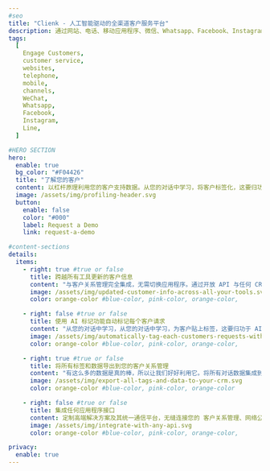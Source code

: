 ```yaml
---
#seo
title: "Clienk - 人工智能驱动的全渠道客户服务平台"
description: 通过网站、电话、移动应用程序、微信、Whatsapp、Facebook、Instagram、Lazada、Shopee 和许多其他流行的消息传递应用程序等社交媒体渠道吸引客户。
tags:
  [
    Engage Customers,
    customer service,
    websites,
    telephone,
    mobile,
    channels,
    WeChat,
    Whatsapp,
    Facebook,
    Instagram,
    Line,
  ]

#HERO SECTION
hero:
  enable: true
  bg_color: "#F04426"
  title: "了解您的客户"
  content: 以杠杆原理利用您的客户支持数据。从您的对话中学习，将客户标签化，这要归功于 AI 的聆听
  image: /assets/img/profiling-header.svg
  button:
    enable: false
    color: "#000"
    label: Request a Demo
    link: request-a-demo

#content-sections
details:
  items:
    - right: true #true or false
      title: 跨越所有工具更新的客户信息
      content: "与客户关系管理完全集成，无需切换应用程序。通过开放 API 与任何 CRM 轻松集成"
      image: /assets/img/updated-customer-info-across-all-your-tools.svg
      color: orange-color #blue-color, pink-color, orange-color,

    - right: false #true or false
      title: 使用 AI 标记功能自动标记每个客户请求
      content: "从您的对话中学习，从您的对话中学习，为客户贴上标签，这要归功于 AI 的聆听。他们有大家庭吗？他们的偏爱的颜色是什么？有什么是他们不喜欢的吗？在一次对话中，最多有 80 多个自定义标记。准备好开始给他们贴上便利贴了吗？"
      image: /assets/img/automatically-tag-each-customers-requests-with-ai-tagging-feature.svg
      color: orange-color #blue-color, pink-color, orange-color,

    - right: true #true or false
      title: 将所有标签和数据导出到您的客户关系管理
      content: "有这么多的数据是真的棒，所以让我们好好利用它。将所有对话数据集成到 客户关系管理中，并填写客户个人信息。使用这些信息创建微细分，并支持您的营销活动！"
      image: /assets/img/export-all-tags-and-data-to-your-crm.svg
      color: orange-color #blue-color, pink-color, orange-color

    - right: false #true or false
      title: 集成任何应用程序接口
      content: 定制高端解决方案及其统一通信平台，无缝连接您的 客户关系管理、网络公关系统、工作流管理联盟、订单管理系统
      image: /assets/img/integrate-with-any-api.svg
      color: orange-color #blue-color, pink-color, orange-color,

privacy:
  enable: true
---
```

